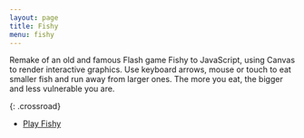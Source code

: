 ```yaml
---
layout: page
title: Fishy
menu: fishy
---
```


Remake of an old and famous Flash game Fishy to JavaScript, using Canvas to
render interactive graphics. Use keyboard arrows, mouse or touch to eat smaller
fish and run away from larger ones. The more you eat, the bigger and less
vulnerable you are.

{: .crossroad}
- [Play Fishy](/fishy/play.html)
